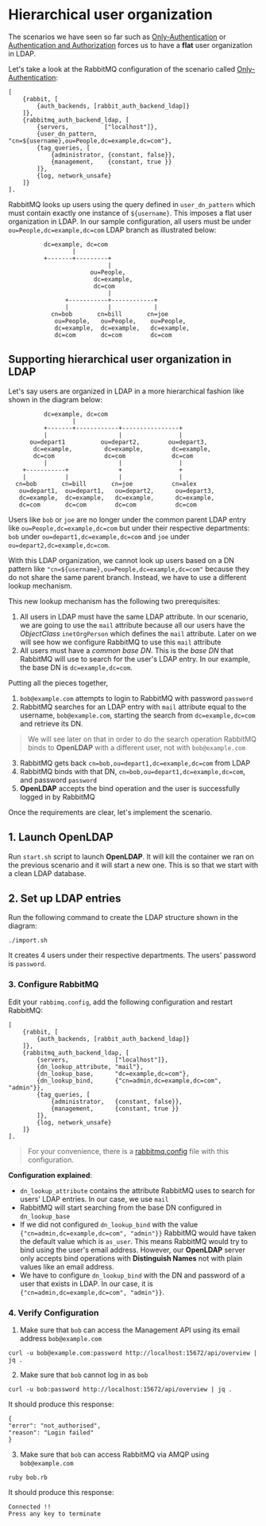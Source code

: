 # Hierarchical user organization

The scenarios we have seen so far such as [Only-Authentication](../only-authentication/README.md) or
[Authentication and Authorization](../auth-and-authz/README.md) forces us to have a **flat** user organization
in LDAP.

Let's take a look at the RabbitMQ configuration of the scenario called [Only-Authentication](../only-authentication/README.md):
```
[
    {rabbit, [
        {auth_backends, [rabbit_auth_backend_ldap]}
    ]},
    {rabbitmq_auth_backend_ldap, [
        {servers,          ["localhost"]},
        {user_dn_pattern,  "cn=${username},ou=People,dc=example,dc=com"},
        {tag_queries, [
            {administrator, {constant, false}},
            {management,    {constant, true }}
        ]},
        {log, network_unsafe}
    ]}
].
```

RabbitMQ looks up users using the query defined in `user_dn_pattern` which must contain exactly one instance of `${username}`. This imposes a flat user organization in LDAP. In our sample configuration, all users must be under `ou=People,dc=example,dc=com` LDAP branch as illustrated below:
```
          dc=example, dc=com
                  |
          +-------+---------+
                            |
                       ou=People,
                        dc=example,
                        dc=com
                            |
                +-----------+------------+
                |           |            |
            cn=bob       cn=bill       cn=joe
             ou=People,   ou=People,    ou=People,
             dc=example,  dc=example,   dc=example,
             dc=com       dc=com        dc=com
```

## Supporting hierarchical user organization in LDAP

Let's say users are organized in LDAP in a more hierarchical fashion like shown in the diagram below:
```
          dc=example, dc=com
                  |
          +-------+------------+----------------+
          |                    |                |
      ou=depart1          ou=depart2,        ou=depart3,
       dc=example,         dc=example,        dc=example,
       dc=com              dc=com             dc=com
          |                    |                |
    +-----------+              +                +
    |           |              |                |
  cn=bob       cn=bill       cn=joe           cn=alex
   ou=depart1,  ou=depart1,   ou=depart2,      ou=depart3,
   dc=example,  dc=example,   dc=example,      dc=example,
   dc=com       dc=com        dc=com           dc=com
```

Users like `bob` or `joe` are no longer under the common parent LDAP entry like `ou=People,dc=example,dc=com` but under their respective departments: `bob` under `ou=depart1,dc=example,dc=com` and `joe` under `ou=depart2,dc=example,dc=com`.

With this LDAP organization, we cannot look up users based on a DN pattern like `"cn=${username},ou=People,dc=example,dc=com"` because they do not share the same parent branch. Instead, we have to use a different lookup mechanism.

This new lookup mechanism has the following two prerequisites:
1. All users in LDAP must have the same LDAP attribute. In our scenario, we are going to use the `mail` attribute because all our users have the *ObjectClass* `inetOrgPerson` which defines the `mail` attribute. Later on we will see how we configure RabbitMQ to use this `mail` attribute
2. All users must have a *common base DN*. This is the *base DN* that RabbitMQ will use to search for the user's LDAP entry. In our example, the base DN is `dc=example,dc=com`.

Putting all the pieces together,
1. `bob@example.com` attempts to login to RabbitMQ with password `password`
2. RabbitMQ searches for an LDAP entry with `mail` attribute equal to the username, `bob@example.com`, starting the search from `dc=example,dc=com` and retrieve its DN.
  > We will see later on that in order to do the search operation RabbitMQ binds to **OpenLDAP** with a different user, not with `bob@example.com`
3. RabbitMQ gets back `cn=bob,ou=depart1,dc=example,dc=com` from LDAP
4. RabbitMQ binds with that DN, `cn=bob,ou=depart1,dc=example,dc=com`, and password `password`
5. **OpenLDAP** accepts the bind operation and the user is successfully logged in by RabbitMQ

Once the requirements are clear, let's implement the scenario.


## 1. Launch OpenLDAP

Run `start.sh` script to launch **OpenLDAP**. It will kill the container we ran on the previous scenario and it will start a new one. This is so that we start with a clean LDAP database.

## 2. Set up LDAP entries

Run the following command to create the LDAP structure shown in the diagram:

```
./import.sh
```

It creates 4 users under their respective departments. The users' password is `password`.

### 3. Configure RabbitMQ

Edit your `rabbimq.config`, add the following configuration and restart RabbitMQ:
```
[
    {rabbit, [
        {auth_backends, [rabbit_auth_backend_ldap]}
    ]},
    {rabbitmq_auth_backend_ldap, [
        {servers,             ["localhost"]},
        {dn_lookup_attribute, "mail"},
        {dn_lookup_base,      "dc=example,dc=com"},
        {dn_lookup_bind,      {"cn=admin,dc=example,dc=com", "admin"}},
        {tag_queries, [
            {administrator,   {constant, false}},
            {management,      {constant, true }}
        ]},
        {log, network_unsafe}
    ]}
].
```

> For your convenience, there is a [rabbitmq.config](rabbitmq.config) file with this configuration.

**Configuration explained**:
- `dn_lookup_attribute` contains the attribute RabbitMQ uses to search for users' LDAP entries. In our case, we use `mail`
- RabbitMQ will start searching from the base DN configured in `dn_lookup_base`
- If we did not configured `dn_lookup_bind` with the value `{"cn=admin,dc=example,dc=com", "admin"}}` RabbitMQ would have taken the default value which is `as_user`. This means RabbitMQ would try to bind using the user's email address. However, our **OpenLDAP** server only accepts bind operations with **Distinguish Names** not with plain values like an email address.
- We have to configure `dn_lookup_bind` with the DN and password of a user that exists in LDAP. In our case, it is `{"cn=admin,dc=example,dc=com", "admin"}}`.


### 4. Verify Configuration

1. Make sure that `bob` can access the Management API using its email address `bob@example.com`
  ```
  curl -u bob@example.com:password http://localhost:15672/api/overview | jq .
  ```
2. Make sure that `bob` cannot log in as `bob`
  ```
  curl -u bob:password http://localhost:15672/api/overview | jq .
  ```
  It should produce this response:
  ```
  {
  "error": "not_authorised",
  "reason": "Login failed"
  }
  ```
3. Make sure that `bob` can access RabbitMQ via AMQP using `bob@example.com`
  ```
  ruby bob.rb
  ```
  It should produce this response:
  ```
  Connected !!
  Press any key to terminate
  ```

